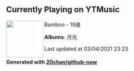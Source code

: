 ## Currently Playing on YTMusic

[<img align="left" width="100" src="https://lh3.googleusercontent.com/fbNo2ueQfQo-lQp4VIX-Oc5IayYHjWzvwV4R2z8HShDCpsf4NSsa8edXGCdQIKHpIXn_pydryJJ_Rt56">](https://music.youtube.com/watch?v=3PLQXhezqV0)

Bamboo - 19歳

**Albums**: 月光

Last updated at 03/04/2021 23:23

#### Generated with [20chan/github-now](https://github.com/20chan/github-now)


<!--
**20chan/20chan** is a ✨ _special_ ✨ repository because its `README.md` (this file) appears on your GitHub profile.

Here are some ideas to get you started:

- 🔭 I’m currently working on ...
- 🌱 I’m currently learning ...
- 👯 I’m looking to collaborate on ...
- 🤔 I’m looking for help with ...
- 💬 Ask me about ...
- 📫 How to reach me: ...
- 😄 Pronouns: ...
- ⚡ Fun fact: ...
-->
